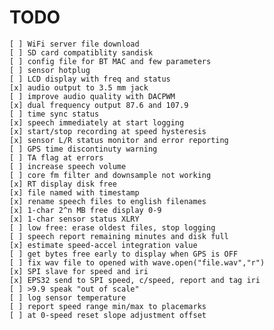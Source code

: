 # TODO

    [ ] WiFi server file download
    [ ] SD card compatiblity sandisk
    [ ] config file for BT MAC and few parameters
    [ ] sensor hotplug
    [ ] LCD display with freq and status
    [x] audio output to 3.5 mm jack
    [ ] improve audio quality with DACPWM
    [x] dual frequency output 87.6 and 107.9
    [ ] time sync status
    [x] speech immediately at start logging
    [x] start/stop recording at speed hysteresis
    [x] sensor L/R status monitor and error reporting
    [ ] GPS time discontinuty warning
    [ ] TA flag at errors
    [ ] increase speech volume
    [ ] core fm filter and downsample not working
    [x] RT display disk free
    [x] file named with timestamp
    [x] rename speech files to english filenames
    [x] 1-char 2^n MB free display 0-9
    [x] 1-char sensor status XLRY
    [ ] low free: erase oldest files, stop logging
    [ ] speech report remaining minutes and disk full
    [x] estimate speed-accel integration value
    [ ] get bytes free early to display when GPS is OFF
    [ ] fix wav file to opened with wave.open("file.wav","r")
    [x] SPI slave for speed and iri
    [x] EPS32 send to SPI speed, c/speed, report and tag iri
    [ ] >9.9 speak "out of scale"
    [ ] log sensor temperature
    [ ] report speed range min/max to placemarks
    [ ] at 0-speed reset slope adjustment offset
